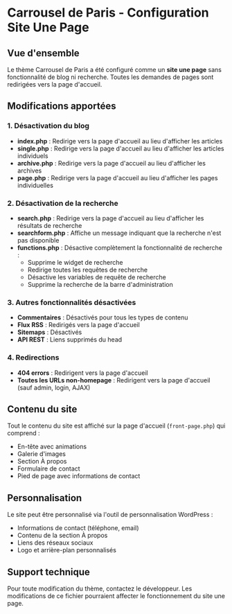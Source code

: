 # Carrousel de Paris - Configuration Site Une Page

## Vue d'ensemble

Le thème Carrousel de Paris a été configuré comme un **site une page** sans fonctionnalité de blog ni recherche. Toutes les demandes de pages sont redirigées vers la page d'accueil.

## Modifications apportées

### 1. Désactivation du blog
- **index.php** : Redirige vers la page d'accueil au lieu d'afficher les articles
- **single.php** : Redirige vers la page d'accueil au lieu d'afficher les articles individuels
- **archive.php** : Redirige vers la page d'accueil au lieu d'afficher les archives
- **page.php** : Redirige vers la page d'accueil au lieu d'afficher les pages individuelles

### 2. Désactivation de la recherche
- **search.php** : Redirige vers la page d'accueil au lieu d'afficher les résultats de recherche
- **searchform.php** : Affiche un message indiquant que la recherche n'est pas disponible
- **functions.php** : Désactive complètement la fonctionnalité de recherche :
  - Supprime le widget de recherche
  - Redirige toutes les requêtes de recherche
  - Désactive les variables de requête de recherche
  - Supprime la recherche de la barre d'administration

### 3. Autres fonctionnalités désactivées
- **Commentaires** : Désactivés pour tous les types de contenu
- **Flux RSS** : Redirigés vers la page d'accueil
- **Sitemaps** : Désactivés
- **API REST** : Liens supprimés du head

### 4. Redirections
- **404 errors** : Redirigent vers la page d'accueil
- **Toutes les URLs non-homepage** : Redirigent vers la page d'accueil (sauf admin, login, AJAX)

## Contenu du site

Tout le contenu du site est affiché sur la page d'accueil (`front-page.php`) qui comprend :
- En-tête avec animations
- Galerie d'images
- Section À propos
- Formulaire de contact
- Pied de page avec informations de contact

## Personnalisation

Le site peut être personnalisé via l'outil de personnalisation WordPress :
- Informations de contact (téléphone, email)
- Contenu de la section À propos
- Liens des réseaux sociaux
- Logo et arrière-plan personnalisés

## Support technique

Pour toute modification du thème, contactez le développeur. Les modifications de ce fichier pourraient affecter le fonctionnement du site une page.
